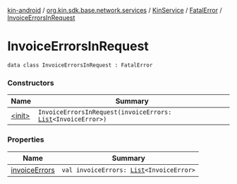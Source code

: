 [kin-android](../../../../index.md) / [org.kin.sdk.base.network.services](../../../index.md) / [KinService](../../index.md) / [FatalError](../index.md) / [InvoiceErrorsInRequest](./index.md)

# InvoiceErrorsInRequest

`data class InvoiceErrorsInRequest : FatalError`

### Constructors

| Name | Summary |
|---|---|
| [&lt;init&gt;](-init-.md) | `InvoiceErrorsInRequest(invoiceErrors: `[`List`](https://kotlinlang.org/api/latest/jvm/stdlib/kotlin.collections/-list/index.html)`<InvoiceError>)` |

### Properties

| Name | Summary |
|---|---|
| [invoiceErrors](invoice-errors.md) | `val invoiceErrors: `[`List`](https://kotlinlang.org/api/latest/jvm/stdlib/kotlin.collections/-list/index.html)`<InvoiceError>` |
